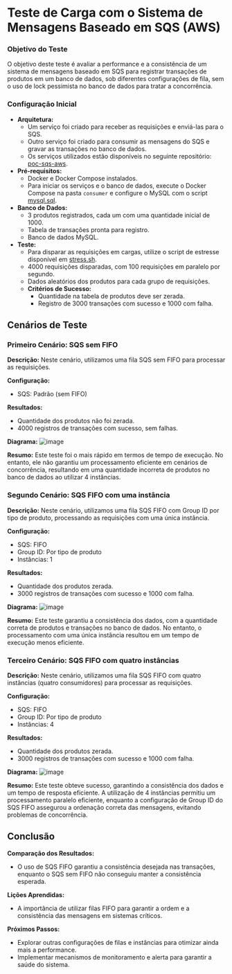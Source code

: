 # Teste de Carga com o Sistema de Mensagens Baseado em SQS (AWS)

### Objetivo do Teste
O objetivo deste teste é avaliar a performance e a consistência de um sistema de mensagens baseado em SQS para registrar transações de produtos em um banco de dados, sob diferentes configurações de fila, sem o uso de lock pessimista no banco de dados para tratar a concorrência.

### Configuração Inicial
- **Arquitetura:**
  - Um serviço foi criado para receber as requisições e enviá-las para o SQS.
  - Outro serviço foi criado para consumir as mensagens do SQS e gravar as transações no banco de dados.
  - Os serviços utilizados estão disponíveis no seguinte repositório: [poc-sqs-aws](https://github.com/ciro-stodulski/poc-sqs-aws).
- **Pré-requisitos:**
  - Docker e Docker Compose instalados.
  - Para iniciar os serviços e o banco de dados, execute o Docker Compose na pasta `consumer` e configure o MySQL com o script [mysql.sql](https://github.com/ciro-stodulski/poc-sqs-aws/blob/develop/consumer/mysql.sql).
- **Banco de Dados:**
  - 3 produtos registrados, cada um com uma quantidade inicial de 1000.
  - Tabela de transações pronta para registro.
  - Banco de dados MySQL.
- **Teste:**
  - Para disparar as requisições em cargas, utilize o script de estresse disponível em [stress.sh](https://github.com/ciro-stodulski/poc-sqs-aws/blob/develop/producer/stress.sh).
  - 4000 requisições disparadas, com 100 requisições em paralelo por segundo.
  - Dados aleatórios dos produtos para cada grupo de requisições.
  - **Critérios de Sucesso:**
    - Quantidade na tabela de produtos deve ser zerada.
    - Registro de 3000 transações com sucesso e 1000 com falha.

## Cenários de Teste

### Primeiro Cenário: SQS sem FIFO

**Descrição:**
Neste cenário, utilizamos uma fila SQS sem FIFO para processar as requisições.

**Configuração:**
- SQS: Padrão (sem FIFO)

**Resultados:**
- Quantidade dos produtos não foi zerada.
- 4000 registros de transações com sucesso, sem falhas.

**Diagrama:**
![image](https://github.com/user-attachments/assets/ead3c1da-d241-48c6-84f4-377ab1e70bf2)

**Resumo:**
Este teste foi o mais rápido em termos de tempo de execução. No entanto, ele não garantiu um processamento eficiente em cenários de concorrência, resultando em uma quantidade incorreta de produtos no banco de dados ao utilizar 4 instâncias.

### Segundo Cenário: SQS FIFO com uma instância

**Descrição:**
Neste cenário, utilizamos uma fila SQS FIFO com Group ID por tipo de produto, processando as requisições com uma única instância.

**Configuração:**
- SQS: FIFO
- Group ID: Por tipo de produto
- Instâncias: 1

**Resultados:**
- Quantidade dos produtos zerada.
- 3000 registros de transações com sucesso e 1000 com falha.

**Diagrama:**
![image](https://github.com/user-attachments/assets/e717b488-562e-4f4c-8ceb-bb5f9ea74872)

**Resumo:**
Este teste garantiu a consistência dos dados, com a quantidade correta de produtos e transações no banco de dados. No entanto, o processamento com uma única instância resultou em um tempo de execução menos eficiente.

### Terceiro Cenário: SQS FIFO com quatro instâncias

**Descrição:**
Neste cenário, utilizamos uma fila SQS FIFO com quatro instâncias (quatro consumidores) para processar as requisições.

**Configuração:**
- SQS: FIFO
- Group ID: Por tipo de produto
- Instâncias: 4

**Resultados:**
- Quantidade dos produtos zerada.
- 3000 registros de transações com sucesso e 1000 com falha.

**Diagrama:**
![image](https://github.com/user-attachments/assets/87a41022-7152-4fac-b35c-73594331d584)

**Resumo:**
Este teste obteve sucesso, garantindo a consistência dos dados e um tempo de resposta eficiente. A utilização de 4 instâncias permitiu um processamento paralelo eficiente, enquanto a configuração de Group ID do SQS FIFO assegurou a ordenação correta das mensagens, evitando problemas de concorrência.

## Conclusão

**Comparação dos Resultados:**
- O uso de SQS FIFO garantiu a consistência desejada nas transações, enquanto o SQS sem FIFO não conseguiu manter a consistência esperada.

**Lições Aprendidas:**
- A importância de utilizar filas FIFO para garantir a ordem e a consistência das mensagens em sistemas críticos.

**Próximos Passos:**
- Explorar outras configurações de filas e instâncias para otimizar ainda mais a performance.
- Implementar mecanismos de monitoramento e alerta para garantir a saúde do sistema.
